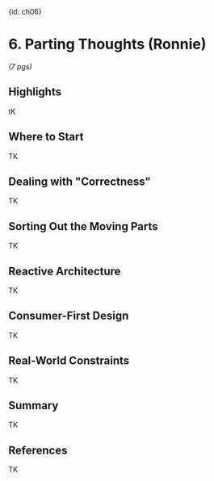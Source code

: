 {id: ch06}
# 6. Parting Thoughts (Ronnie)

*(7 pgs)*

## Highlights
tK

## Where to Start
TK

## Dealing with "Correctness"
TK

## Sorting Out the Moving Parts
TK

## Reactive Architecture
TK

## Consumer-First Design
TK

## Real-World Constraints
TK

## Summary
TK

## References
TK


